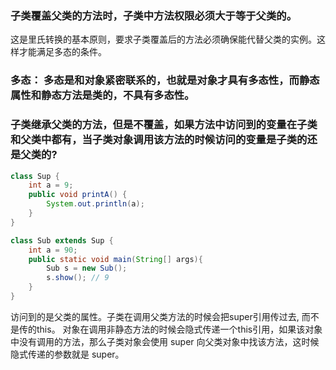 ### 子类覆盖父类的方法时，子类中方法权限必须大于等于父类的。
这是里氏转换的基本原则，要求子类覆盖后的方法必须确保能代替父类的实例。这样才能满足多态的条件。

### 多态： 多态是和对象紧密联系的，也就是对象才具有多态性，而静态属性和静态方法是类的，不具有多态性。

### 子类继承父类的方法，但是不覆盖，如果方法中访问到的变量在子类和父类中都有，当子类对象调用该方法的时候访问的变量是子类的还是父类的?
```java 
class Sup {
	int a = 9;
	public void printA() {
		System.out.println(a);
	}
}

class Sub extends Sup {
	int a = 90;
	public static void main(String[] args){
		Sub s = new Sub();	
		s.show(); // 9
	}
}
```
访问到的是父类的属性。子类在调用父类方法的时候会把super引用传过去, 而不是传的this。
对象在调用非静态方法的时候会隐式传递一个this引用，如果该对象中没有调用的方法，那么子类对象会使用 super 向父类对象中找该方法，这时候隐式传递的参数就是 super。

